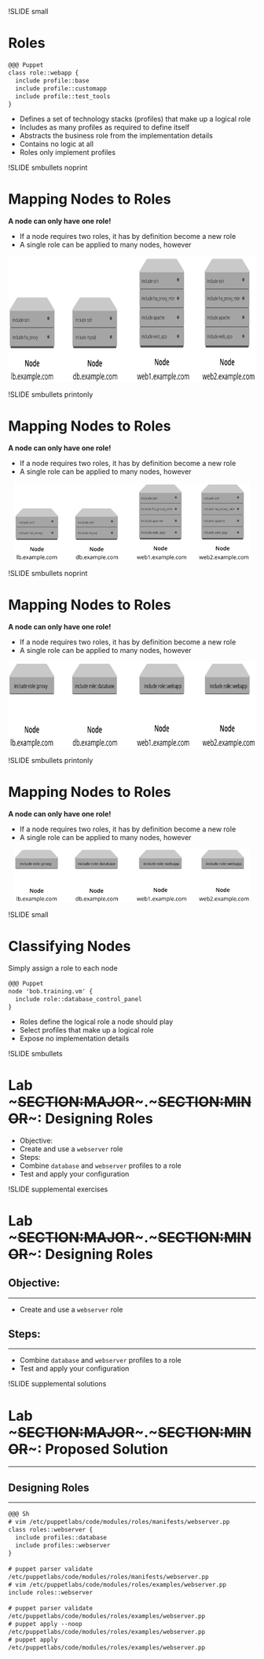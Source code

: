 !SLIDE small 
# Roles

    @@@ Puppet
    class role::webapp {
      include profile::base
      include profile::customapp
      include profile::test_tools
    }

* Defines a set of technology stacks (profiles) that make up a logical role
* Includes as many profiles as required to define itself
* Abstracts the business role from the implementation details
* Contains no logic at all
* Roles only implement profiles


!SLIDE smbullets noprint
# Mapping Nodes to Roles

**A node can only have one role!**

* If a node requires two roles, it has by definition become a new role
* A single role can be applied to many nodes, however

<center><img src="../_images/roles_profiles/legacy_classification.png" style="width:774px;height:257px;" alt="Legacy Classification"/></center>


!SLIDE smbullets printonly
# Mapping Nodes to Roles

**A node can only have one role!**

* If a node requires two roles, it has by definition become a new role
* A single role can be applied to many nodes, however

<center><img src="../_images/roles_profiles/legacy_classification.png" style="width:480px;height:159px;" alt="Legacy Classification"/></center>


!SLIDE smbullets noprint
# Mapping Nodes to Roles

**A node can only have one role!**

* If a node requires two roles, it has by definition become a new role
* A single role can be applied to many nodes, however

<center><img src="../_images/roles_profiles/role_classification.png" style="width:772px;height:176px;" alt="Role Classification"/></center>


!SLIDE smbullets printonly
# Mapping Nodes to Roles

**A node can only have one role!**

* If a node requires two roles, it has by definition become a new role
* A single role can be applied to many nodes, however

<center><img src="../_images/roles_profiles/role_classification.png" style="width:480px;height:109px;" alt="Role Classification"/></center>


!SLIDE small
# Classifying Nodes

Simply assign a role to each node

    @@@ Puppet
    node 'bob.training.vm' {
      include role::database_control_panel
    }

* Roles define the logical role a node should play
 * Select profiles that make up a logical role
 * Expose no implementation details


!SLIDE smbullets 
# Lab ~~~SECTION:MAJOR~~~.~~~SECTION:MINOR~~~: Designing Roles

* Objective:
 * Create and use a `webserver` role 
* Steps:
 * Combine `database` and `webserver` profiles to a role
 * Test and apply your configuration


!SLIDE supplemental exercises
# Lab ~~~SECTION:MAJOR~~~.~~~SECTION:MINOR~~~: Designing Roles

## Objective:

****

* Create and use a `webserver` role

## Steps:

****

* Combine `database` and `webserver` profiles to a role
* Test and apply your configuration


!SLIDE supplemental solutions
# Lab ~~~SECTION:MAJOR~~~.~~~SECTION:MINOR~~~: Proposed Solution

****

## Designing Roles

****

    @@@ Sh
    # vim /etc/puppetlabs/code/modules/roles/manifests/webserver.pp
    class roles::webserver {
      include profiles::database
      include profiles::webserver
    }

    # puppet parser validate /etc/puppetlabs/code/modules/roles/manifests/webserver.pp
    # vim /etc/puppetlabs/code/modules/roles/examples/webserver.pp
    include roles::webserver

    # puppet parser validate /etc/puppetlabs/code/modules/roles/examples/webserver.pp
    # puppet apply --noop /etc/puppetlabs/code/modules/roles/examples/webserver.pp
    # puppet apply /etc/puppetlabs/code/modules/roles/examples/webserver.pp
